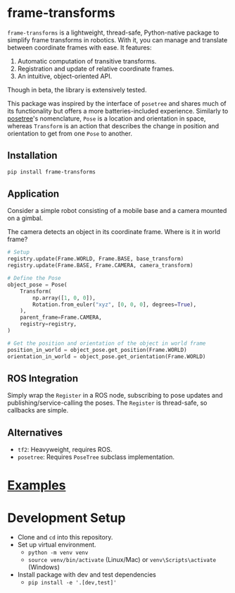 # frame-transforms
`frame-transforms` is a lightweight, thread-safe, Python-native package to simplify frame transforms in robotics. With it, you can manage and translate between coordinate frames with ease. It features:

1. Automatic computation of transitive transforms.
2. Registration and update of relative coordinate frames.
3. An intuitive, object-oriented API. 

Though in beta, the library is extensively tested.

This package was inspired by the interface of `posetree` and shares much of its functionality but offers a more batteries-included experience. Similarly to [posetree](https://github.com/robobenjie/posetree?tab=readme-ov-file#philosophy-of-transforms-poses-and-frames)'s nomenclature, `Pose` is a location and orientation in space, whereas `Transform` is an action that describes the change in position and orientation to get from one `Pose` to another.

## Installation

```bash
pip install frame-transforms
```

## Application
Consider a simple robot consisting of a mobile base and a camera mounted on a gimbal. 

The camera detects an object in its coordinate frame. Where is it in world frame?

```python
# Setup
registry.update(Frame.WORLD, Frame.BASE, base_transform)
registry.update(Frame.BASE, Frame.CAMERA, camera_transform)

# Define the Pose
object_pose = Pose(
    Transform(
        np.array([1, 0, 0]),
        Rotation.from_euler("xyz", [0, 0, 0], degrees=True),
    ),
    parent_frame=Frame.CAMERA,
    registry=registry,
)

# Get the position and orientation of the object in world frame
position_in_world = object_pose.get_position(Frame.WORLD)
orientation_in_world = object_pose.get_orientation(Frame.WORLD)
```

## ROS Integration

Simply wrap the `Register` in a ROS node, subscribing to pose updates and publishing/service-calling the poses. The `Register` is thread-safe, so callbacks are simple.

## Alternatives
- `tf2`: Heavyweight, requires ROS.
- `posetree`: Requires `PoseTree` subclass implementation.

# [Examples](https://github.com/MinhxNguyen7/FrameTransforms/blob/main/example.py)

# Development Setup

- Clone and `cd` into this repository.
- Set up virtual environment.
  - `python -m venv venv`
  - `source venv/bin/activate` (Linux/Mac) or `venv\Scripts\activate` (Windows)
- Install package with dev and test dependencies
  - `pip install -e '.[dev,test]'`
